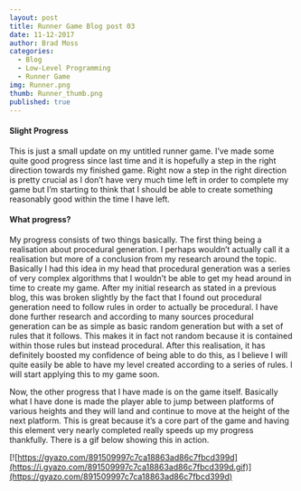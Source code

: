 ```yaml
---
layout: post
title: Runner Game Blog post 03
date: 11-12-2017
author: Brad Moss
categories:
  - Blog
  - Low-Level Programming
  - Runner Game
img: Runner.png
thumb: Runner_thumb.png
published: true
---
```

#### Slight Progress

This is just a small update on my untitled runner game. I’ve made some quite good progress since last time and it is hopefully a step in the right direction towards my finished game. Right now a step in the right direction is pretty crucial as I don’t have very much time left in order to complete my game but I’m starting to think that I should be able to create something reasonably good within the time I have left.

<!--more-->

#### What progress?

My progress consists of two things basically. The first thing being a realisation about procedural generation. I perhaps wouldn’t actually call it a realisation but more of a conclusion from my research around the topic. Basically I had this idea in my head that procedural generation was a series of very complex algorithms that I wouldn’t be able to get my head around in time to create my game. After my initial research as stated in a previous blog, this was broken slightly by the fact that I found out procedural generation need to follow rules in order to actually be procedural. I have done further research and according to many sources procedural generation can be as simple as basic random generation but with a set of rules that it follows. This makes it in fact not random because it is contained within those rules but instead procedural. After this realisation, it has definitely boosted my confidence of being able to do this, as I believe I will quite easily be able to have my level created according to a series of rules. I will start applying this to my game soon.

Now, the other progress that I have made is on the game itself. Basically what I have done is made the player able to jump between platforms of various heights and they will land and continue to move at the height of the next platform. This is great because it’s a core part of the game and having this element very nearly completed really speeds up my progress thankfully. There is a gif below showing this in action.

[![https://gyazo.com/891509997c7ca18863ad86c7fbcd399d](https://i.gyazo.com/891509997c7ca18863ad86c7fbcd399d.gif)](https://gyazo.com/891509997c7ca18863ad86c7fbcd399d)
